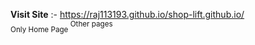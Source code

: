 **Visit Site**	:- https://raj113193.github.io/shop-lift.github.io/ <br>
<sub>Only Home Page</sub><sup> Other pages 

